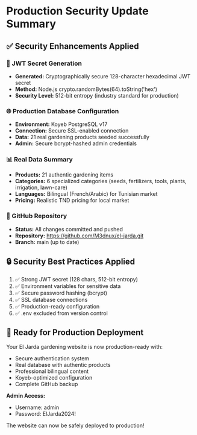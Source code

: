 # Production Security Update Summary

## ✅ Security Enhancements Applied

### 🔐 JWT Secret Generation
- **Generated:** Cryptographically secure 128-character hexadecimal JWT secret
- **Method:** Node.js crypto.randomBytes(64).toString('hex')
- **Security Level:** 512-bit entropy (industry standard for production)

### 🌐 Production Database Configuration
- **Environment:** Koyeb PostgreSQL v17
- **Connection:** Secure SSL-enabled connection
- **Data:** 21 real gardening products seeded successfully
- **Admin:** Secure bcrypt-hashed admin credentials

### 📊 Real Data Summary
- **Products:** 21 authentic gardening items
- **Categories:** 6 specialized categories (seeds, fertilizers, tools, plants, irrigation, lawn-care)
- **Languages:** Bilingual (French/Arabic) for Tunisian market
- **Pricing:** Realistic TND pricing for local market

### 🚀 GitHub Repository
- **Status:** All changes committed and pushed
- **Repository:** https://github.com/M3dnux/el-jarda.git
- **Branch:** main (up to date)

## 🔒 Security Best Practices Applied
1. ✅ Strong JWT secret (128 chars, 512-bit entropy)
2. ✅ Environment variables for sensitive data
3. ✅ Secure password hashing (bcrypt)
4. ✅ SSL database connections
5. ✅ Production-ready configuration
6. ✅ .env excluded from version control

## 🌟 Ready for Production Deployment
Your El Jarda gardening website is now production-ready with:
- Secure authentication system
- Real database with authentic products
- Professional bilingual content
- Koyeb-optimized configuration
- Complete GitHub backup

**Admin Access:**
- Username: admin
- Password: ElJarda2024!

The website can now be safely deployed to production!

